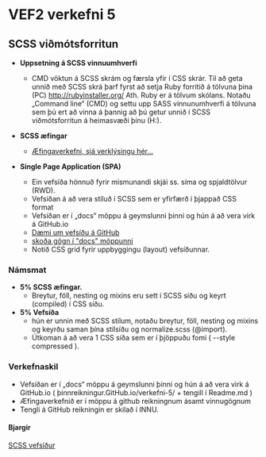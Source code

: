 # VEF2 verkefni 5

## SCSS viðmótsforritun

* **Uppsetning á SCSS vinnuumhverfi**
	*	CMD vöktun á SCSS skrám og færsla yfir í CSS skrár.
		Til að geta unnið með SCSS skrá þarf fyrst að setja Ruby forritið á tölvuna þina (PC) http://rubyinstaller.org/   Ath. Ruby er á tölvum skólans.
		Notaðu „Command line“ (CMD) og settu upp SASS vinnunumhverfi á tölvuna sem þú ert að vinna á þannig að þú getur unnið í SCSS viðmótsforritun á heimasvæði þínu (H:).  

*	**SCSS æfingar**  
	*	[Æfingaverkefni, sjá verklýsingu hér...](SCSS-aefingarverkefni.md)

*	**Single Page Application (SPA)** 
	*	Ein vefsíða hönnuð fyrir mismunandi skjái ss. síma og spjaldtölvur (RWD). 
	*	Vefsíðan á að vera stíluð í SCSS sem er yfirfærð í þjappað CSS format 
	*	Vefsíðan er í „docs“ möppu á geymslunni þinni og hún á að vera virk á GitHub.io
	*	[Dæmi um vefsíðu á GitHub](https://vefhonnun.github.io/VEF2-verkefni-5/)
	*	[skoða gögn í "docs" möppunni](docs/)
	*	Notið CSS grid fyrir uppbyggingu (layout) vefsíðunnar. 

### Námsmat 
*	**5%  SCSS æfingar.**  
	* Breytur, föll, nesting og mixins eru sett í SCSS síðu og keyrt (compiled) í CSS síðu.
*	**5%  Vefsíða** 
	* hún er unnin með SCSS stílum, notaðu breytur, föll, nesting og mixins og keyrðu saman þína stílsíðu og normalize.scss (@import). 
	* Útkoman á að vera 1 CSS síða sem er í þjöppuðu fomi ( --style compressed ). 

### Verkefnaskil 
*	Vefsíðan er í „docs“ möppu á geymslunni þinni og hún á að vera virk á GitHub.io
( þinnreikningur.GitHub.io/verkefni-5/ + tengill í Readme.md )
*	Æfingaverkefnið er í möppu á github reikningnum ásamt vinnugögnum
*	Tengli á GitHub reikningin er skilað í INNU.

#### Bjargir
[SCSS vefsíður](sass-tenglar.md)

